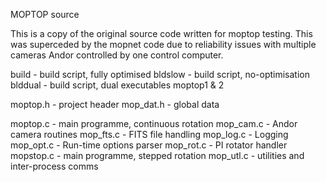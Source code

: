MOPTOP source 

This is a copy of the original source code written for moptop testing. This was superceded by
the mopnet code due to reliability issues with multiple cameras Andor controlled by one control computer.

build	- build script, fully optimised
bldslow - build script, no-optimisation
blddual - build script, dual executables moptop1 & 2

moptop.h  - project header
mop_dat.h - global data

moptop.c  - main programme, continuous rotation
mop_cam.c - Andor camera routines
mop_fts.c - FITS file handling
mop_log.c - Logging
mop_opt.c - Run-time options parser
mop_rot.c - PI rotator handler
mopstop.c - main programme, stepped rotation
mop_utl.c - utilities and inter-process comms




